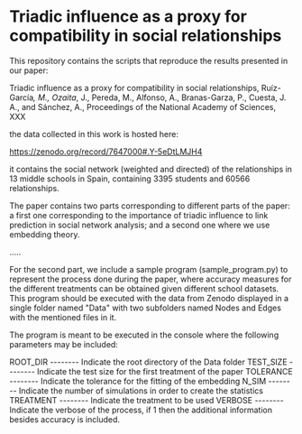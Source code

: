 # Triadic influence as a proxy for compatibility in social relationships

This repository contains the scripts that reproduce the results presented in our paper:

Triadic influence as a proxy for compatibility in social relationships, Ruíz-García<sup>*</sup>, M., Ozaita<sup>*</sup>, J., Pereda, M., Alfonso, A., Branas-Garza, P., Cuesta, J. A., and Sánchez, A., Proceedings of the National Academy of Sciences, XXX

the data collected in this work is hosted here:

https://zenodo.org/record/7647000#.Y-5eDtLMJH4

it contains the social network (weighted and directed) of the relationships in 13 middle schools in Spain, containing 3395 students and 60566 relationships.


The paper contains two parts corresponding to different parts of the paper: a first one corresponding to the importance of triadic influence to link prediction in social network analysis; and a second one where we use embedding theory. 


.....


For the second part, we include a sample program (sample_program.py) to represent the process done during the paper, where accuracy measures for the different treatments can be obtained given different school datasets. This program should be executed with the data from Zenodo displayed in a single folder named "Data" with two subfolders named Nodes and Edges with the mentioned files in it. 

The program is meant to be executed in the console where the following parameters may be included: 

ROOT_DIR  --------  Indicate the root directory of the Data folder
TEST_SIZE --------  Indicate the test size for the first treatment of the paper 
TOLERANCE --------  Indicate the tolerance for the fitting of the embedding
N_SIM     --------  Indicate the number of simulations in order to create the statistics
TREATMENT --------  Indicate the treatment to be used
VERBOSE   --------  Indicate the verbose of the process, if 1 then the additional information besides accuracy is included. 
